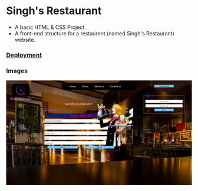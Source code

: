 # Singh's Restaurant

- A basic HTML & CSS Project.
- A front-end structure for a restaurent (named Singh's Restaurant) website.

### [Deployment](https://rad-basbousa-a6b5db.netlify.app/)

### Images
![Website Image](Images/website_img.png)
